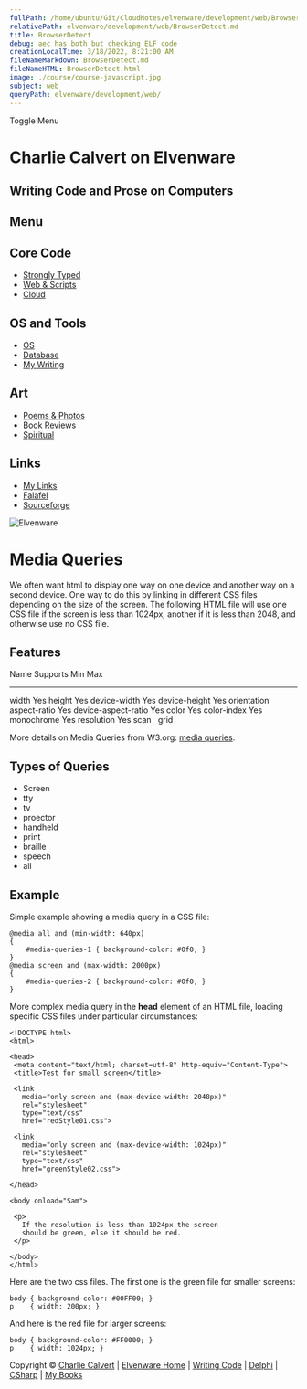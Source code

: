 ```yaml
---
fullPath: /home/ubuntu/Git/CloudNotes/elvenware/development/web/BrowserDetect.md
relativePath: elvenware/development/web/BrowserDetect.md
title: BrowserDetect
debug: aec has both but checking ELF code
creationLocalTime: 3/18/2022, 8:21:00 AM
fileNameMarkdown: BrowserDetect.md
fileNameHTML: BrowserDetect.html
image: ./course/course-javascript.jpg
subject: web
queryPath: elvenware/development/web/
---
```


<!-- toc -->
<!-- tocstop -->

Toggle Menu

Charlie Calvert on Elvenware
============================

Writing Code and Prose on Computers
-----------------------------------

Menu
----

Core Code
---------

-   [Strongly Typed](../index.html)
-   [Web & Scripts](index.html)
-   [Cloud](../cloud/index.shtml)

OS and Tools
------------

-   [OS](../../os/index.html)
-   [Database](../database/index.html)
-   [My Writing](../../books/index.html)

Art
---

-   [Poems & Photos](../../Art/index.html)
-   [Book Reviews](../../books/reading/index.html)
-   [Spiritual](../../spirit/index.html)

Links
-----

-   [My Links](../../links.html)
-   [Falafel](http://www.falafel.com/)
-   [Sourceforge](http://sourceforge.net/projects/elvenware/)

![Elvenware](../../images/elvenwarelogo.png)

Media Queries
=============

We often want html to display one way on one device and another way on a
second device. One way to do this by linking in different CSS files
depending on the size of the screen. The following HTML file will use
one CSS file if the screen is less than 1024px, another if it is less
than 2048, and otherwise use no CSS file.

Features
--------

  Name                  Supports Min Max
  --------------------- ------------------
  width                 Yes
  height                Yes
  device-width          Yes
  device-height         Yes
  orientation            
  aspect-ratio          Yes
  device-aspect-ratio   Yes
  color                 Yes
  color-index           Yes
  monochrome            Yes
  resolution            Yes
  scan                   
  grid                   

More details on Media Queries from W3.org: [media
queries](http://www.w3.org/TR/css3-mediaqueries/#media1).

Types of Queries
----------------

-   Screen
-   tty
-   tv
-   proector
-   handheld
-   print
-   braille
-   speech
-   all

Example
-------

Simple example showing a media query in a CSS file:

``` {.code}
@media all and (min-width: 640px) 
{ 
    #media-queries-1 { background-color: #0f0; } 
}    
@media screen and (max-width: 2000px) 
{ 
    #media-queries-2 { background-color: #0f0; } 
}
```

More complex media query in the **head** element of an HTML file,
loading specific CSS files under particular circumstances:

``` {.code}
<!DOCTYPE html>
<html>

<head>
 <meta content="text/html; charset=utf-8" http-equiv="Content-Type">
 <title>Test for small screen</title>

 <link
   media="only screen and (max-device-width: 2048px)"
   rel="stylesheet"
   type="text/css"
   href="redStyle01.css">

 <link
   media="only screen and (max-device-width: 1024px)"
   rel="stylesheet"
   type="text/css" 
   href="greenStyle02.css">

</head>

<body onload="Sam">

 <p>
   If the resolution is less than 1024px the screen
   should be green, else it should be red.
 </p>

</body>
</html>
```

Here are the two css files. The first one is the green file for smaller
screens:

``` {.code}
body { background-color: #00FF00; }
p    { width: 200px; }
```

And here is the red file for larger screens:

``` {.code}
body { background-color: #FF0000; }
p    { width: 1024px; }
```

Copyright © [Charlie Calvert](../../index.html) | [Elvenware
Home](../../index.html) | [Writing Code](../index.html) |
[Delphi](../delphi/index.html) | [CSharp](../csharp/index.html) | [My
Books](../../books/index.html)
